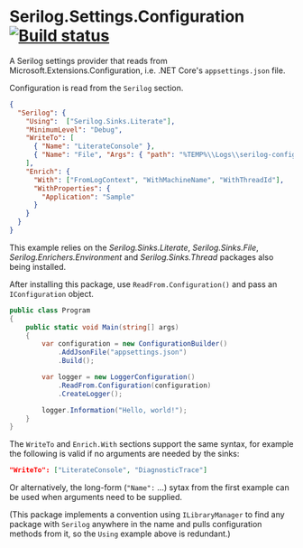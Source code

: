 # Serilog.Settings.Configuration [![Build status](https://ci.appveyor.com/api/projects/status/r2bgfimd9ocr61px/branch/master?svg=true)](https://ci.appveyor.com/project/serilog/serilog-settings-configuration/branch/master)

A Serilog settings provider that reads from Microsoft.Extensions.Configuration, i.e. .NET Core's `appsettings.json` file.

Configuration is read from the `Serilog` section.

```json
{
  "Serilog": {
    "Using":  ["Serilog.Sinks.Literate"],
    "MinimumLevel": "Debug",
    "WriteTo": [
      { "Name": "LiterateConsole" },
      { "Name": "File", "Args": { "path": "%TEMP%\\Logs\\serilog-configuration-sample.txt" } }
    ],
    "Enrich": {
      "With": ["FromLogContext", "WithMachineName", "WithThreadId"],
      "WithProperties": {
        "Application": "Sample"
      }
    }
  }
}
```

This example relies on the _Serilog.Sinks.Literate_, _Serilog.Sinks.File_, _Serilog.Enrichers.Environment_ and _Serilog.Sinks.Thread_ packages also being installed.

After installing this package, use `ReadFrom.Configuration()` and pass an `IConfiguration` object.

```csharp
public class Program
{
    public static void Main(string[] args)
    {
        var configuration = new ConfigurationBuilder()
            .AddJsonFile("appsettings.json")
            .Build();

        var logger = new LoggerConfiguration()
            .ReadFrom.Configuration(configuration)
            .CreateLogger();

        logger.Information("Hello, world!");
    }
}
```

The `WriteTo` and `Enrich.With` sections support the same syntax, for example the following is valid if no arguments are needed by the sinks:

```json
"WriteTo": ["LiterateConsole", "DiagnosticTrace"]
```

Or alternatively, the long-form (`"Name":` ...) sytax from the first example can be used when arguments need to be supplied.

(This package implements a convention using `ILibraryManager` to find any package with `Serilog` anywhere in the name and pulls configuration methods from it, so the `Using` example above is redundant.)

